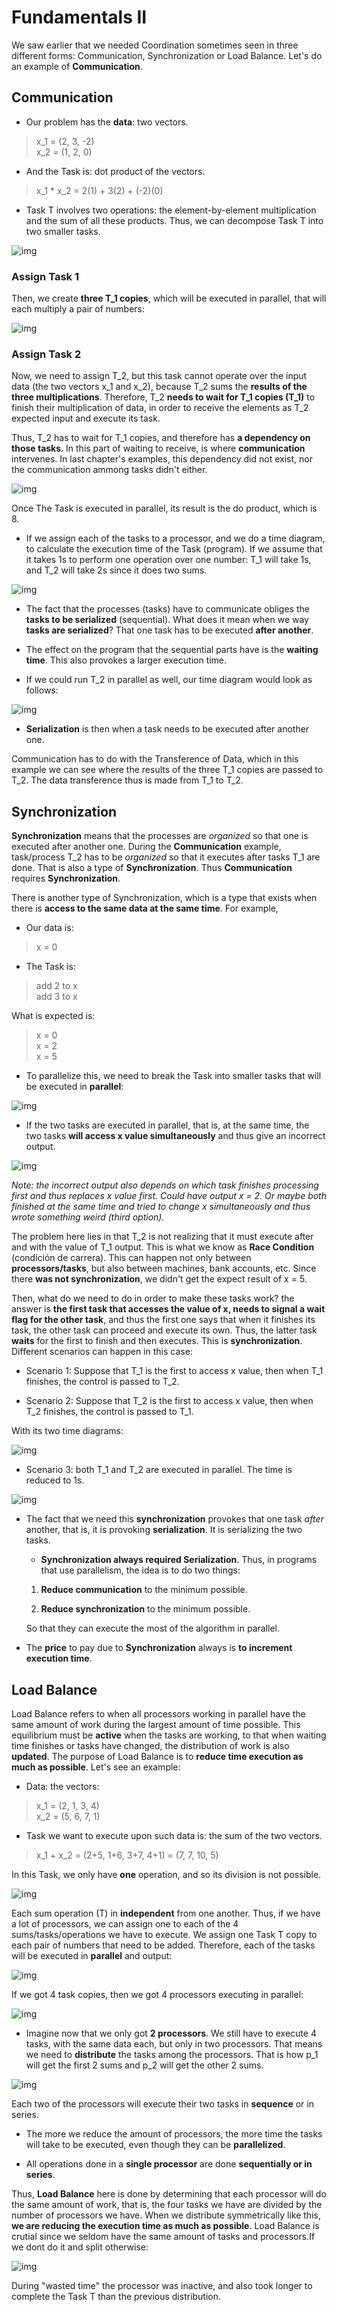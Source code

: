 # Fundamentals II

We saw earlier that we needed Coordination sometimes seen in three different forms: Communication, Synchronization or Load Balance. Let's do an example of **Communication**.

## Communication

- Our problem has the **data**: two vectors.

> x_1 = (2, 3, -2) <br />
> x_2 = (1, 2, 0)

- And the Task is: dot product of the vectors.

> x_1 * x_2 = 2(1) + 3(2) + (-2)(0)

- Task T involves two operations: the element-by-element multiplication and the sum of all these products. Thus, we can decompose Task T into two smaller tasks.

![img](res/2.png)

### Assign Task 1

Then, we create **three T_1 copies**, which will be executed in parallel, that will each multiply a pair of numbers:

![img](res/3.png)

### Assign Task 2

Now, we need to assign T_2, but this task cannot operate over the input data (the two vectors x_1 and x_2), because T_2 sums the **results of the three multiplications**. Therefore, T_2 **needs to wait for T_1 copies (T_1)** to finish their multiplication of data, in order to receive the elements as T_2 expected input and execute its task.

Thus, T_2 has to wait for T_1 copies, and therefore has **a dependency on those tasks**. In this part of waiting to receive, is where **communication** intervenes. In last chapter's examples, this dependency did not exist, nor the communication ammong tasks didn't either.

![img](res/4.png)

Once The Task is executed in parallel, its result is the do product, which is 8.

- If we assign each of the tasks to a processor, and we do a time diagram, to calculate the execution time of the Task (program). If we assume that it takes 1s to perform one operation over one number: T_1 will take 1s, and T_2 will take 2s since it does two sums.

![img](res/5.png)

- The fact that the processes (tasks) have to communicate obliges the **tasks to be serialized** (sequential). What does it mean when we way **tasks are serialized**? That one task has to be executed **after another**.

- The effect on the program that the sequential parts have is the **waiting time**. This also provokes a larger execution time.

- If we could run T_2 in parallel as well, our time diagram would look as follows:

![img](res/6.png)

- **Serialization** is then when a task needs to be executed after another one.

Communication has to do with the Transference of Data, which in this example we can see where the results of the three T_1 copies are passed to T_2. The data transference thus is made from T_1 to T_2.

## Synchronization

**Synchronization** means that the processes are *organized* so that one is executed after another one. During the **Communication** example, task/process T_2 has to be *organized* so that it executes after tasks T_1 are done. That is also a type of **Synchronization**. Thus **Communication** requires **Synchronization**.

There is another type of Synchronization, which is a type that exists when there is **access to the same data at the same time**. For example,

- Our data is: 

> x = 0

- The Task is: 

> add 2 to x <br />
> add 3 to x

What is expected is:

> x = 0 <br />
> x = 2 <br />
> x = 5

- To parallelize this, we need to break the Task into smaller tasks that will be executed in **parallel**:

![img](res/7.png)

- If the two tasks are executed in parallel, that is, at the same time, the two tasks **will access x value simultaneously** and thus give an incorrect output.

![img](res/8.png)

*Note: the incorrect output also depends on which task finishes processing first and thus replaces x value first. Could have output x = 2. Or maybe both finished at the same time and tried to change x simultaneously and thus wrote something weird (third option).*

The problem here lies in that T_2 is not realizing that it must execute after and with the value of T_1 output. This is what we know as **Race Condition** (condición de carrera). This can happen not only between **processors/tasks**, but also between machines, bank accounts, etc. Since there **was not synchronization**, we didn't get the expect result of x = 5.

Then, what do we need to do in order to make these tasks work? the answer is **the first task that accesses the value of x, needs to signal a wait flag for the other task**, and thus the first one says that when it finishes its task, the other task can proceed and execute its own. Thus, the latter task **waits** for the first to finish and then executes. This is **synchronization**. Different scenarios can happen in this case:

- Scenario 1: Suppose that T_1 is the first to access x value, then when T_1 finishes, the control is passed to T_2.

- Scenario 2: Suppose that T_2 is the first to access x value, then when T_2 finishes, the control is passed to T_1.

With its two time diagrams:

![img](res/10.png)

- Scenario 3: both T_1 and T_2 are executed in parallel. The time is reduced to 1s.

![img](res/11.png)

- The fact that we need this **synchronization** provokes that one task *after* another, that is, it is provoking **serialization**. It is serializing the two tasks.

    - **Synchronization always required Serialization**. Thus, in programs that use parallelism, the idea is to do two things:
    
    1. **Reduce communication** to the minimum possible.

    2. **Reduce synchronization** to the minimum possible.

    So that they can execute the most of the algorithm in parallel.

- The **price** to pay due to **Synchronization** always is **to increment execution time**.

## Load Balance

Load Balance refers to when all processors working in parallel have the same amount of work during the largest amount of time possible. This equilibrium must be **active** when the tasks are working, to that when waiting time finishes or tasks have changed, the distribution of work is also **updated**. The purpose of Load Balance is to **reduce time execution as much as possible**. Let's see an example:

- Data: the vectors:

> x_1 = (2, 1, 3, 4) <br />
> x_2 = (5, 6, 7, 1)

- Task we want to execute upon such data is: the sum of the two vectors.

> x_1 + x_2 = (2+5, 1+6, 3+7, 4+1) = (7, 7, 10, 5)

In this Task, we only have **one** operation, and so its division is not possible.

![img](res/12.png)

Each sum operation (T) in **independent** from one another. Thus, if we have a lot of processors, we can assign one to each of the 4 sums/tasks/operations we have to execute. We assign one Task T copy to each pair of numbers that need to be added. Therefore, each of the tasks will be executed in **parallel** and output:

![img](res/13.png)

If we got 4 task copies, then we got 4 processors executing in parallel:

![img](res/14.png)

- Imagine now that we only got **2 processors**. We still have to execute 4 tasks, with the same data each, but only in two processors. That means we need to **distribute** the tasks among the processors. That is how p_1 will get the first 2 sums and p_2 will get the other 2 sums.

![img](res/15.png)

Each two of the processors will execute their two tasks in **sequence** or in series.

- The more we reduce the amount of processors, the more time the tasks will take to be executed, even though they can be **parallelized**. 

- All operations done in a **single processor** are done **sequentially or in series**.

Thus, **Load Balance** here is done by determining that each processor will do the same amount of work, that is, the four tasks we have are divided by the number of processors we have. When we distribute symmetrically like this, **we are reducing the execution time as much as possible**. Load Balance is crutial since we seldom have the same amount of tasks and processors.If we dont do it and split otherwise:

![img](res/16.png)

During "wasted time" the processor was inactive, and also took longer to complete the Task T than the previous distribution.

